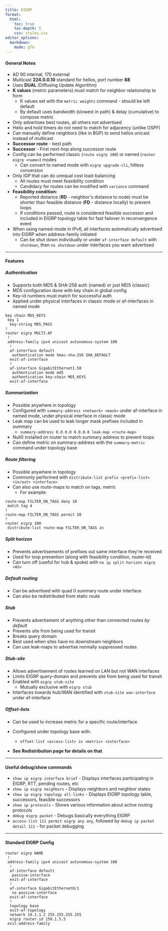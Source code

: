 ```yaml
---
title: EIGRP
format:
  html:
    toc: true
    toc-depth: 5
    css: styles.css
editor_options:
  markdown:
    mode: gfm
---
```


#### General Notes

- AD 90 internal, 170 external
- Multicast **224.0.0.10** standard for hellos, port number **88**
- Uses **DUAL** (Diffusing Update Algorithm)
- **K values** (metric parameters) *must match* for neighbor relationship to form
	- K values set with the `metric weights` command - should be left default
	- By default uses bandwidth (slowest in path) & delay (cumulative) to compose metric
- Only advertises best routes, all others not advertised
- Hello and hold timers do not need to match for adjacency (unlike OSPF)
- Can manually define neighbors (like in BGP) to send hellos unicast instead of multicast
- **Successor route** - best path
- **Successor** - First next-hop along successor route
- Config can be performed classic (`route eigrp 100`) or named (`router eigrp <name>`) modes
	- Can convert to named mode with `eigrp upgrade-cli`, hitless conversion
- Only IGP that can do unequal cost load-balancing
	- All routes must meet feasibility condition
	- Candidacy for routes can be modified with `variance` command
- **Feasibility condition:**
	- Reported distance (**RD** - neighbor's distance to node) must be shorter than feasible distance (**FD** - distance locally) to prevent loops
	- If conditions passed, route is considered feasible successor and included in EIGRP topology table for fast failover in reconvergence event
- When using named-mode in IPv6, all interfaces automatically advertised into EIGRP when address-family initiated
	- Can be shut down individually or under `af-interface default` with `shutdown`, then `no shutdown` under interfaces you want advertised
	
---

#### Features

##### Authentication
- Supports both MD5 & SHA-256 auth (named) or just MD5 (classic)
- MD5 configuration done with key chain in global config
- Key-id numbers must match for successful auth
- Applied under physical interfaces in classic mode or af-interfaces in named mode
```
key chain MD5_KEYS
 key 1
  key-string MD5_PASS
!
router eigrp MULTI-AF
 !
 address-family ipv4 unicast autonomous-system 100
  !
  af-interface default
   authentication mode hmac-sha-256 SHA_DEFAULT
  exit-af-interface
  !
  af-interface GigabitEthernet1.58
   authentication mode md5
   authentication key-chain MD5_KEYS
  exit-af-interface
```

##### Summarization
- Possible anywhere in topology
- Configured with `summary-address <network> <mask>` under af-interface in named mode, under physical interface in classic mode
- Leak map can be used to leak longer mask prefixes included in summary
	- `summary-address 0.0.0.0 0.0.0.0 leak-map <route-map>`
- Null0 installed on router to match summary address to prevent loops
- Can define metric on summary-address with the `summary-metric` command under topology base

##### Route filtering
- Possible anywhere in topology
- Commonly performed with `distribute-list prefix <prefix-list> <in/out> <interface>`
- Can also use route-maps to match on tags, metric
	- For example: 
```
route-map FILTER_ON_TAGS deny 10
 match tag 4
!
route-map FILTER_ON_TAGS permit 20
!
router eigrp 100
 distribute-list route-map FILTER_ON_TAGS in
```

##### Split horizon
- Prevents advertisements of prefixes out same interface they're received
- Used for loop prevention (along with feasibility condition, router-id)
- Can turn off (useful for hub & spoke) with `no ip split-horizon eigrp <AS>`

##### Default routing
- Can be advertised with quad 0 summary route under interface
- Can also be redistributed from static route

##### Stub
- Prevents advertisment of anything other than connected routes *by default*
- Prevents site from being used for transit
- Breaks query domain
- Best used when sites have no downstream neighbors
- Can use leak-maps to advertise normally suppressed routes

##### Stub-site
- Allows advertisement of routes learned on LAN but not WAN interfaces
- Limits EIGRP query-domain and prevents site from being used for transit
- Enabled with `eigrp stub-site`
	- Mutually exclusive with `eigrp stub`
- Interfaces towards hub/WAN identified with `stub-site wan-interface` under af-interface

##### Offset-lists
- Can be used to increase metric for a specific route/interface
- Configured under topology base with:
	- `offset-list <access-list> in <metric> <interface>`

- **See Redistribution page for details on that**

---

#### Useful debug/show commands

- `show ip eigrp interface brief` - Displays interfaces participating in EIGRP, RTT, pending routes, etc
- `show ip eigrp neighbors` - Displays neighbors and neighbor states
- `show ip eigrp topology all-links` - Displays EIGRP topology table, successors, feasible successors
- `show ip protocols` - Shows various information about active routing protocols
- `debug eigrp packet` - Debugs basically everything EIGRP
- `access-list 111 permit eigrp any any`, followed by `debug ip packet detail 111` - for packet debugging

---

#### Standard EIGRP Config

```
router eigrp NAME
 !
 address-family ipv4 unicast autonomous-system 100
  !
  af-interface default
   passive-interface
  exit-af-interface
  !
  af-interface GigabitEthernet0/1
   no passive-interface
  exit-af-interface
  !
  topology base
  exit-af-topology
  network 10.1.1.2 255.255.255.255
  eigrp router-id 150.1.5.5
 exit-address-family
```